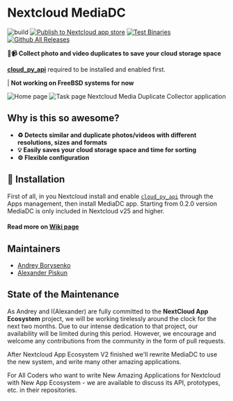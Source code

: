 # Nextcloud MediaDC

![build](https://github.com/cloud-py-api/mediadc/actions/workflows/create-release-draft.yml/badge.svg)
[![Publish to Nextcloud app store](https://github.com/cloud-py-api/mediadc/actions/workflows/publish-appstore.yml/badge.svg)](https://github.com/cloud-py-api/mediadc/actions/workflows/publish-appstore.yml)
[![Test Binaries](https://github.com/cloud-py-api/mediadc/actions/workflows/test-binaries.yml/badge.svg)](https://github.com/cloud-py-api/mediadc/actions/workflows/test-binaries.yml)
[![Github All Releases](https://img.shields.io/github/downloads/andrey18106/mediadc/total.svg)](https://github.com/cloud-py-api/mediadc/releases)

**📸📹 Collect photo and video duplicates to save your cloud storage space**

**[cloud_py_api](https://apps.nextcloud.com/apps/cloud_py_api)** required to be installed and enabled first.

| **Not working on FreeBSD systems for now**

![Home page](/screenshots/mediadc_home.png)
![Task page](/screenshots/mediadc_task_details_2.png)
Nextcloud Media Duplicate Collector application

## Why is this so awesome?

* **♻ Detects similar and duplicate photos/videos with different resolutions, sizes and formats**
* **💡 Easily saves your cloud storage space and time for sorting**
* **⚙ Flexible configuration**

## 🚀 Installation

First of all, in you Nextcloud install and enable [`cloud_py_api`](https://apps.nextcloud.com/apps/cloud_py_api) through the Apps management, then install MediaDC app.
Starting from 0.2.0 version MediaDC is only included in Nextcloud v25 and higher.
#### Read more on [Wiki page](https://github.com/cloud-py-api/mediadc/wiki)

## Maintainers

* [Andrey Borysenko](https://github.com/andrey18106)
* [Alexander Piskun](https://github.com/bigcat88)

## State of the Maintenance

As Andrey and I(Alexander) are fully committed to the **NextCloud App Ecosystem** project, 
we will be working tirelessly around the clock for the next two months. 
Due to our intense dedication to that project, our availability will be limited during this period. 
However, we encourage and welcome any contributions from the community in the form of pull requests.

After Nextcloud App Ecosystem V2 finished we'll rewrite MediaDC to use the new system, and write many other amazing applications.

For All Coders who want to write New Amazing Applications for 
Nextcloud with New App Ecosystem - we are available to discuss its API, prototypes, etc. in their repositories. 
